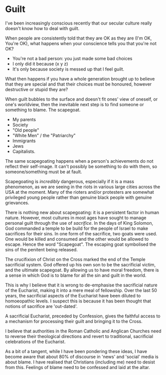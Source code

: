 # Guilt

I've been increasingly conscious recently that our secular culture
really doesn't know how to deal with guilt.

When people are consistently told that they are OK as they are
(I'm OK, You're OK), what happens when your conscience tells
you that you're not OK?

- You're not a bad person: you just made some bad choices
- I only did it because (x y z)
- It's only because society is messed up that I feel guilt.

What then happens if you have a whole generation brought up to
believe that they are special and that their choices must be
honoured, however destructive or stupid they are?

When guilt bubbles to the surface and doesn't fit ones' view
of oneself, or one's worldview, then the inevitable next step
is to find someone or something to blame. The scapegoat.

- My parents
- Society
- "Old people"
- "White Men" / the "Patriarchy"
- Immigrants
- Jews
- Capitalists.

The same scapegoating happens when a person's achievements do
not reflect their self-image. It can't possibly be something to
do with them, so someone/something must be at fault.

Scapegoating is _incredibly_ dangerous, especially if it
is a mass phenomenon, as we are seeing in the riots in various
large cities across the USA at the moment. Many of the rioters
and/or protesters are somewhat privileged young people rather than
genuine black people with genuine grievances.

There is nothing new about scapegoating: it is a persistent factor in human
nature. However, most cultures in most ages have sought to manage personal
guilt through the use of _sacrifice_. In the days of King Solomon,
God commanded a temple to be build for the people of Israel to make sacrifices
for their sins. In one form of the sacrifice, two goats were used. One would
be killed and consumed and the other would be allowed to escape. Hence the
word "Scapegoat". The escaping goat symbolised the sins of the penitent
being released.

The crucifixion of Christ on the Cross marked the end of the Temple sacrificial
system. God offered up his own son to be the sacrificial victim, and the
ultimate scapegoat. By allowing us to have moral freedom, there is a sense
in which God is to blame for all the sin and guilt in the world.

This is why I believe that it is wrong to de-emphasise the sacrificial nature
of the Eucharist, making it into a mere meal of fellowship. Over the last
50 years, the sacrificial aspects of the Eucharist have been diluted to
homoeopathic levels. I suspect this is because it has been thought that
notions of sacrifice are 'out-dated'.

A sacrificial Eucharist, preceded by Confession, gives the faithful access to
a mechanism for processing their guilt and bringing it to the Cross.

I believe that authorities in the Roman Catholic and Anglican Churches need
to reverse their theological directions and revert to traditional,
sacrificial celebrations of the Eucharist.

As a bit of a tangent, while I have been pondering these ideas, I have become aware
that about 80% of discourse in 'news' and 'social' media is about blame. I have
realised that Christians (including me) need to desist from this. Feelings of blame
need to be confessed and laid at the altar.
